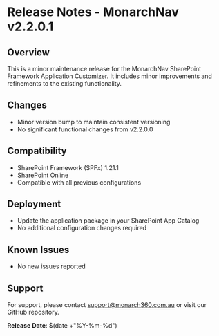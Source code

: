 # Release Notes - MonarchNav v2.2.0.1

## Overview
This is a minor maintenance release for the MonarchNav SharePoint Framework Application Customizer. It includes minor improvements and refinements to the existing functionality.

## Changes
- Minor version bump to maintain consistent versioning
- No significant functional changes from v2.2.0.0

## Compatibility
- SharePoint Framework (SPFx) 1.21.1
- SharePoint Online
- Compatible with all previous configurations

## Deployment
- Update the application package in your SharePoint App Catalog
- No additional configuration changes required

## Known Issues
- No new issues reported

## Support
For support, please contact support@monarch360.com.au or visit our GitHub repository.

**Release Date**: $(date +"%Y-%m-%d")
